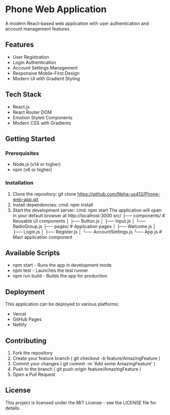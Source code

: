 # Phone Web Application

A modern React-based web application with user authentication and account management features.

## Features

- User Registration
- Login Authentication
- Account Settings Management
- Responsive Mobile-First Design
- Modern UI with Gradient Styling

## Tech Stack

- React.js
- React Router DOM
- Emotion Styled Components
- Modern CSS with Gradients

## Getting Started

### Prerequisites

- Node.js (v14 or higher)
- npm (v6 or higher)

### Installation

1. Clone the repository:
git clone https://github.com/Neha-ux412/Phone-web-app.git
2. Install dependencies:
cmd: npm install
3. Start the development server:
cmd: npm start
The application will open in your default browser at http://localhost:3000
src/
  ├── components/     # Reusable UI components
  │   ├── Button.js
  │   ├── Input.js
  │   └── RadioGroup.js
  ├── pages/          # Application pages
  │   ├── Welcome.js
  │   ├── Login.js
  │   ├── Register.js
  │   └── AccountSettings.js
  └── App.js         # Main application component
## Available Scripts
- npm start - Runs the app in development mode
- npm test - Launches the test runner
- npm run build - Builds the app for production
## Deployment
This application can be deployed to various platforms:

- Vercel
- GitHub Pages
- Netlify
## Contributing
1. Fork the repository
2. Create your feature branch ( git checkout -b feature/AmazingFeature )
3. Commit your changes ( git commit -m 'Add some AmazingFeature' )
4. Push to the branch ( git push origin feature/AmazingFeature )
5. Open a Pull Request
## License
This project is licensed under the MIT License - see the LICENSE file for details.
